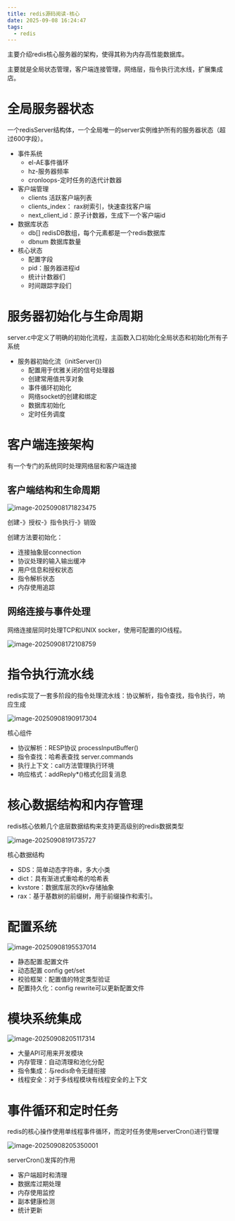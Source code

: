 ```yaml
---
title: redis源码阅读-核心
date: 2025-09-08 16:24:47
tags:
  - redis
---
```


主要介绍redis核心服务器的架构，使得其称为内存高性能数据库。

主要就是全局状态管理，客户端连接管理，网络层，指令执行流水线，扩展集成店。



# 全局服务器状态

一个redisServer结构体，一个全局唯一的server实例维护所有的服务器状态（超过600字段）。

- 事件系统
  - el-AE事件循环
  - hz-服务器频率
  - cronloops-定时任务的迭代计数器
- 客户端管理
  - clients 活跃客户端列表
  - clients_index： rax树索引，快速查找客户端
  - next_client_id：原子计数器，生成下一个客户端id
- 数据库状态
  - db[] redisDB数组，每个元素都是一个redis数据库
  - dbnum 数据库数量
- 核心状态
  - 配置字段
  - pid：服务器进程id
  - 统计计数器们
  - 时间跟踪字段们



# 服务器初始化与生命周期

server.c中定义了明确的初始化流程，主函数入口初始化全局状态和初始化所有子系统



- 服务器初始化流（initServer())
  - 配置用于优雅关闭的信号处理器
  - 创建常用值共享对象
  - 事件循环初始化
  - 网络socket的创建和绑定
  - 数据库初始化
  - 定时任务调度



# 客户端连接架构

有一个专门的系统同时处理网络层和客户端连接



## 客户端结构和生命周期

![image-20250908171823475](./../images/image-20250908171823475.png)

创建-》授权-》指令执行-》销毁

创建方法要初始化：

- 连接抽象层connection
- 协议处理的输入输出缓冲
- 用户信息和授权状态
- 指令解析状态
- 内存使用追踪



## 网络连接与事件处理

网络连接层同时处理TCP和UNIX socker，使用可配置的IO线程。

![image-20250908172108759](./../images/image-20250908172108759.png)





# 指令执行流水线

redis实现了一套多阶段的指令处理流水线：协议解析，指令查找，指令执行，响应生成

![image-20250908190917304](./../images/image-20250908190917304.png)

核心组件

- 协议解析：RESP协议 processInputBuffer()
- 指令查找：哈希表查找 server.commands
- 执行上下文：call方法管理执行环境
- 响应格式：addReply*()格式化回复消息

# 核心数据结构和内存管理

redis核心依赖几个底层数据结构来支持更高级别的redis数据类型

![image-20250908191735727](./../images/image-20250908191735727.png)

核心数据结构

- SDS：简单动态字符串，多大小类
- dict：具有渐进式重哈希的哈希表
- kvstore：数据库层次的kv存储抽象
- rax：基于基数树的前缀树，用于前缀操作和索引。

# 配置系统

![image-20250908195537014](./../images/image-20250908195537014.png)

- 静态配置:配置文件
- 动态配置 config get/set
- 校验框架：配置值的特定类型验证
- 配置持久化：config rewrite可以更新配置文件



# 模块系统集成

![image-20250908205117314](./../images/image-20250908205117314.png)

- 大量API可用来开发模块
- 内存管理：自动清理和池化分配
- 指令集成：与redis命令无缝衔接
- 线程安全：对于多线程模块有线程安全的上下文

# 事件循环和定时任务

redis的核心操作使用单线程事件循环，而定时任务使用serverCron()进行管理

![image-20250908205350001](./../images/image-20250908205350001.png)

serverCron()发挥的作用

- 客户端超时和清理
- 数据库过期处理
- 内存使用监控
- 副本健康检测
- 统计更新

